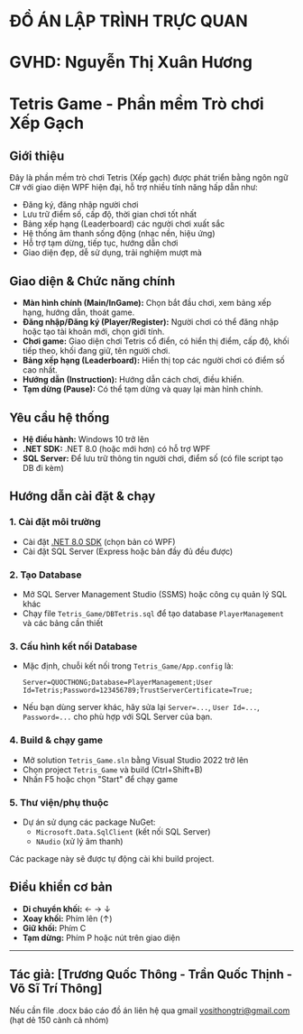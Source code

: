 # ĐỒ ÁN LẬP TRÌNH TRỰC QUAN
# GVHD: Nguyễn Thị Xuân Hương
# Tetris Game - Phần mềm Trò chơi Xếp Gạch

## Giới thiệu

Đây là phần mềm trò chơi Tetris (Xếp gạch) được phát triển bằng ngôn ngữ C# với giao diện WPF hiện đại, hỗ trợ nhiều tính năng hấp dẫn như:
- Đăng ký, đăng nhập người chơi
- Lưu trữ điểm số, cấp độ, thời gian chơi tốt nhất
- Bảng xếp hạng (Leaderboard) các người chơi xuất sắc
- Hệ thống âm thanh sống động (nhạc nền, hiệu ứng)
- Hỗ trợ tạm dừng, tiếp tục, hướng dẫn chơi
- Giao diện đẹp, dễ sử dụng, trải nghiệm mượt mà

## Giao diện & Chức năng chính

- **Màn hình chính (Main/InGame):** Chọn bắt đầu chơi, xem bảng xếp hạng, hướng dẫn, thoát game.
- **Đăng nhập/Đăng ký (Player/Register):** Người chơi có thể đăng nhập hoặc tạo tài khoản mới, chọn giới tính.
- **Chơi game:** Giao diện chơi Tetris cổ điển, có hiển thị điểm, cấp độ, khối tiếp theo, khối đang giữ, tên người chơi.
- **Bảng xếp hạng (Leaderboard):** Hiển thị top các người chơi có điểm số cao nhất.
- **Hướng dẫn (Instruction):** Hướng dẫn cách chơi, điều khiển.
- **Tạm dừng (Pause):** Có thể tạm dừng và quay lại màn hình chính.

## Yêu cầu hệ thống

- **Hệ điều hành:** Windows 10 trở lên
- **.NET SDK:** .NET 8.0 (hoặc mới hơn) có hỗ trợ WPF
- **SQL Server:** Để lưu trữ thông tin người chơi, điểm số (có file script tạo DB đi kèm)

## Hướng dẫn cài đặt & chạy

### 1. Cài đặt môi trường

- Cài đặt [.NET 8.0 SDK](https://dotnet.microsoft.com/en-us/download/dotnet/8.0) (chọn bản có WPF)
- Cài đặt SQL Server (Express hoặc bản đầy đủ đều được)

### 2. Tạo Database

- Mở SQL Server Management Studio (SSMS) hoặc công cụ quản lý SQL khác
- Chạy file `Tetris_Game/DBTetris.sql` để tạo database `PlayerManagement` và các bảng cần thiết

### 3. Cấu hình kết nối Database

- Mặc định, chuỗi kết nối trong `Tetris_Game/App.config` là:
  ```
  Server=QUOCTHONG;Database=PlayerManagement;User Id=Tetris;Password=123456789;TrustServerCertificate=True;
  ```
- Nếu bạn dùng server khác, hãy sửa lại `Server=...`, `User Id=...`, `Password=...` cho phù hợp với SQL Server của bạn.

### 4. Build & chạy game

- Mở solution `Tetris_Game.sln` bằng Visual Studio 2022 trở lên
- Chọn project `Tetris_Game` và build (Ctrl+Shift+B)
- Nhấn F5 hoặc chọn "Start" để chạy game

### 5. Thư viện/phụ thuộc

- Dự án sử dụng các package NuGet:
  - `Microsoft.Data.SqlClient` (kết nối SQL Server)
  - `NAudio` (xử lý âm thanh)

Các package này sẽ được tự động cài khi build project.

## Điều khiển cơ bản

- **Di chuyển khối:** ← → ↓
- **Xoay khối:** Phím lên (↑)
- **Giữ khối:** Phím C
- **Tạm dừng:** Phím P hoặc nút trên giao diện

---
Tác giả: [Trương Quốc Thông - Trần Quốc Thịnh - Võ Sĩ Trí Thông] 
---
Nếu cần file .docx báo cáo đồ án liên hệ qua gmail vosithongtri@gmail.com (hạt dẻ 150 cành cả nhóm)
